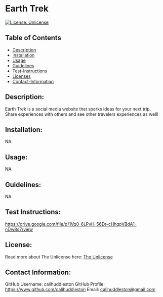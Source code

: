 # Earth Trek

[![License: Unlicense](https://img.shields.io/badge/license-Unlicense-blue.svg)](http://unlicense.org/)

## Table of Contents

- [Description](#description)
- [Installation](#install)
- [Usage](#usage)
- [Guidelines](#guidelines)
- [Test-Instructions](#test)
- [Licenses](#license)
- [Contact-Information](#email)

## Description:

Earth Trek is a social media website that sparks ideas for your next trip. Share experiences with others and see other travelers experiences as well!

## Installation:

NA

## Usage:

NA

## Guidelines:

NA

## Test Instructions:

https://drive.google.com/file/d/1Vq0-6LPvH-56Dr-cHhqpVBdA1-nDw8s7/view

## License:

Read more about The Unlicense here:
[The Unlicense](http://unlicense.org/)

## Contact Information:

GitHub Username: calihuddleston
GitHub Profile: https://www.github.com/calihuddleston
Email: calihuddleston@gmail.com
